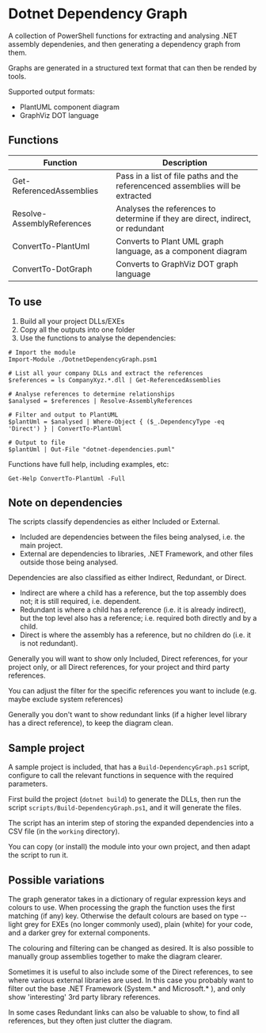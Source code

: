 Dotnet Dependency Graph
=======================

A collection of PowerShell functions for extracting and analysing .NET assembly dependenies,
and then generating a dependency graph from them.

Graphs are generated in a structured text format that can then be rended by tools.

Supported output formats:
* PlantUML component diagram
* GraphViz DOT language

Functions
---------

| Function | Description |
| -------- | ----------- |
| Get-ReferencedAssemblies | Pass in a list of file paths and the referencenced assemblies will be extracted
| Resolve-AssemblyReferences | Analyses the references to determine if they are direct, indirect, or redundant
| ConvertTo-PlantUml | Converts to Plant UML graph language, as a component diagram
| ConvertTo-DotGraph | Converts to GraphViz DOT graph language


To use
------

1. Build all your project DLLs/EXEs
2. Copy all the outputs into one folder
3. Use the functions to analyse the dependencies:

```pwsh
# Import the module
Import-Module ./DotnetDependencyGraph.psm1

# List all your company DLLs and extract the references
$references = ls CompanyXyz.*.dll | Get-ReferencedAssemblies

# Analyse references to determine relationships
$analysed = $references | Resolve-AssemblyReferences

# Filter and output to PlantUML
$plantUml = $analysed | Where-Object { ($_.DependencyType -eq 'Direct') } | ConvertTo-PlantUml

# Output to file
$plantUml | Out-File "dotnet-dependencies.puml"
```

Functions have full help, including examples, etc: 

```pwsh
Get-Help ConvertTo-PlantUml -Full
```


Note on dependencies
--------------------

The scripts classify dependencies as either Included or External.

* Included are dependencies between the files being analysed, i.e. the main project.
* External are dependencies to libraries, .NET Framework, and other files outside those being analysed.

Dependencies are also classified as either Indirect, Redundant, or Direct.

* Indirect are where a child has a reference, but the top assembly does not; it is still required, i.e. dependent.
* Redundant is where a child has a reference (i.e. it is already indirect), but the top level also has a reference; i.e. required both directly and by a child.
* Direct is where the assembly has a reference, but no children do (i.e. it is not redundant).

Generally you will want to show only Included, Direct references, for your project only, or all Direct references, for your project and third party references.

You can adjust the filter for the specific references you want to include (e.g. maybe exclude system references)

Generally you don't want to show redundant links  (if a higher level library has a direct reference), to keep the diagram clean.

Sample project
--------------

A sample project is included, that has a `Build-DependencyGraph.ps1` script, configure to call the relevant functions in sequence with the required parameters.

First build the project (`dotnet build`) to generate the DLLs, then run the script `scripts/Build-DependencyGraph.ps1`, and it will generate the files.

The script has an interim step of storing the expanded dependencies into a CSV file (in the `working` directory).

You can copy (or install) the module into your own project, and then adapt the script to run it.


Possible variations
-------------------

The graph generator takes in a dictionary of regular expression keys and colours to use. When processing the graph the function uses the first matching (if any) key. Otherwise the default colours are based on type -- light grey for EXEs (no longer commonly used), plain (white) for your code, and a darker grey for external components.

The colouring and filtering can be changed as desired. It is also possible to manually group assemblies together to make the diagram clearer.

Sometimes it is useful to also include some of the Direct references, to see where various external libraries are used. In this case you probably want to filter out the base .NET Framework (System.* and Microsoft.* ), and only show 'interesting' 3rd party library references.

In some cases Redundant links can also be valuable to show, to find all references, but they often just clutter the diagram.
